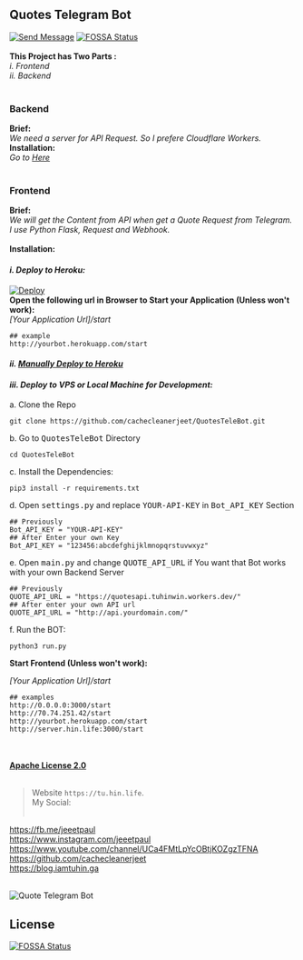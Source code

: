 ## Quotes Telegram Bot <br>

 [![Send Message](https://firebasestorage.googleapis.com/v0/b/webtuhin.appspot.com/o/githubstatic%2Fbutton.png?alt=media&token=844f23bf-e6c9-48c6-84c6-8c50a7e922a2)](https://t.me/QuotesTeleBot) [![FOSSA Status](https://app.fossa.com/api/projects/git%2Bgithub.com%2Fcachecleanerjeet%2FQuotesTeleBot.svg?type=shield)](https://app.fossa.com/projects/git%2Bgithub.com%2Fcachecleanerjeet%2FQuotesTeleBot?ref=badge_shield)
<br><br>
**This Project has Two Parts :**<br>
*i. Frontend*<br>
*ii. Backend* <br><br>
###  Backend
**Brief:**<br>
*We need a server for API  Request. So I prefere Cloudflare Workers.*<br>
**Installation:**<br>
*Go to [Here](https://github.com/cachecleanerjeet/QuotesTeleBot/tree/backend "Here")*<br><br>

### Frontend<br>
**Brief:**<br>
*We will get the Content from API when get a Quote Request from Telegram. I use Python Flask,  Request and Webhook.*<br><br>
**Installation:**
#### *i. Deploy to Heroku:*<br>
[![Deploy](https://www.herokucdn.com/deploy/button.svg)](https://heroku.com/deploy?template=https://github.com/cachecleanerjeet/QuotesTeleBot/tree/heroku)<br>
**Open the following url in Browser to Start your Application (Unless won't work):**<br>
*[Your Application Url]/start*<br>
   
    ## example
    http://yourbot.herokuapp.com/start
    
#### *ii. [Manually Deploy to Heroku](https://github.com/cachecleanerjeet/QuotesTeleBot/tree/heroku "Manually Deploy to Heroku")*<br>
#### *iii. Deploy to VPS or Local Machine for Development:*<br>
a. Clone the Repo<br>

    git clone https://github.com/cachecleanerjeet/QuotesTeleBot.git

b. Go to <tt>QuotesTeleBot</tt> Directory<br>

    cd QuotesTeleBot

c. Install the Dependencies:<br>

    pip3 install -r requirements.txt

d. Open <tt>settings.py</tt> and replace <tt>YOUR-API-KEY</tt> in <tt>Bot_API_KEY</tt> Section<br>
    
    ## Previously
    Bot_API_KEY = "YOUR-API-KEY"
    ## After Enter your own Key
    Bot_API_KEY = "123456:abcdefghijklmnopqrstuvwxyz"

e. Open <tt>main.py</tt> and change <tt>QUOTE_API_URL</tt> if You want that Bot works with your own Backend Server<br>

    ## Previously
    QUOTE_API_URL = "https://quotesapi.tuhinwin.workers.dev/"
    ## After enter your own API url
    QUOTE_API_URL = "http://api.yourdomain.com/"

f. Run the BOT:<br>

    python3 run.py 

**Start Frontend (Unless won't work):**<br>

*[Your Application Url]/start*

    ## examples
    http://0.0.0.0:3000/start
    http://70.74.251.42/start
    http://yourbot.herokuapp.com/start
    http://server.hin.life:3000/start
    
<br><br>
**[Apache License 2.0](https://github.com/cachecleanerjeet/QuotesTeleBot/blob/master/LICENSE "Apache License 2.0")** <br><br>
>Website `https://tu.hin.life`.<br>
>My Social:<br><br>

https://fb.me/jeeetpaul<br>
https://www.instagram.com/jeeetpaul<br>
https://www.youtube.com/channel/UCa4FMtLpYcOBtjKOZgzTFNA<br>
https://github.com/cachecleanerjeet<br>
https://blog.iamtuhin.ga<br><br>

![Quote Telegram Bot](https://firebasestorage.googleapis.com/v0/b/webtuhin.appspot.com/o/githubstatic%2Fqtbotcirhq.png?alt=media&token=033bcdd7-4fde-4337-a76f-89f18ee4d53d)


## License
[![FOSSA Status](https://app.fossa.com/api/projects/git%2Bgithub.com%2Fcachecleanerjeet%2FQuotesTeleBot.svg?type=large)](https://app.fossa.com/projects/git%2Bgithub.com%2Fcachecleanerjeet%2FQuotesTeleBot?ref=badge_large)